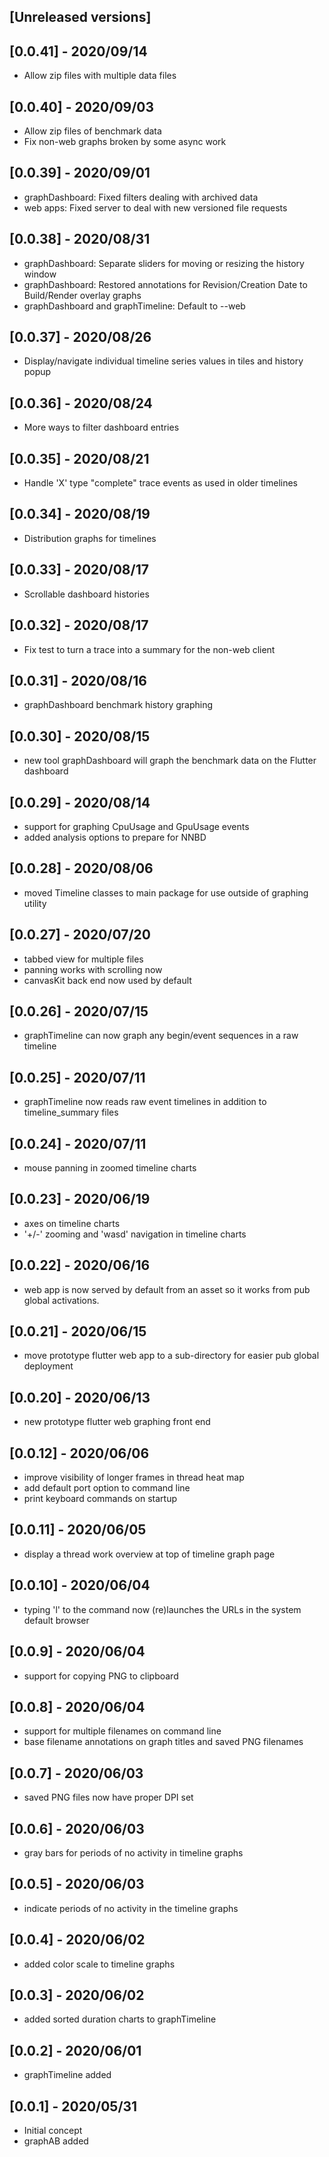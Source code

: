 ## [Unreleased versions]

## [0.0.41] - 2020/09/14

* Allow zip files with multiple data files

## [0.0.40] - 2020/09/03

* Allow zip files of benchmark data
* Fix non-web graphs broken by some async work

## [0.0.39] - 2020/09/01

* graphDashboard: Fixed filters dealing with archived data
* web apps: Fixed server to deal with new versioned file requests

## [0.0.38] - 2020/08/31

* graphDashboard: Separate sliders for moving or resizing the history window
* graphDashboard: Restored annotations for Revision/Creation Date to Build/Render overlay graphs
* graphDashboard and graphTimeline: Default to --web

## [0.0.37] - 2020/08/26

* Display/navigate individual timeline series values in tiles and history popup

## [0.0.36] - 2020/08/24

* More ways to filter dashboard entries

## [0.0.35] - 2020/08/21

* Handle 'X' type "complete" trace events as used in older timelines

## [0.0.34] - 2020/08/19

* Distribution graphs for timelines

## [0.0.33] - 2020/08/17

* Scrollable dashboard histories

## [0.0.32] - 2020/08/17

* Fix test to turn a trace into a summary for the non-web client

## [0.0.31] - 2020/08/16

* graphDashboard benchmark history graphing

## [0.0.30] - 2020/08/15

* new tool graphDashboard will graph the benchmark data on the Flutter dashboard

## [0.0.29] - 2020/08/14

* support for graphing CpuUsage and GpuUsage events
* added analysis options to prepare for NNBD

## [0.0.28] - 2020/08/06

* moved Timeline classes to main package for use outside of graphing utility

## [0.0.27] - 2020/07/20

* tabbed view for multiple files
* panning works with scrolling now
* canvasKit back end now used by default

## [0.0.26] - 2020/07/15

* graphTimeline can now graph any begin/event sequences in a raw timeline

## [0.0.25] - 2020/07/11

* graphTimeline now reads raw event timelines in addition to timeline_summary files

## [0.0.24] - 2020/07/11

* mouse panning in zoomed timeline charts

## [0.0.23] - 2020/06/19

* axes on timeline charts
* '+/-' zooming and 'wasd' navigation in timeline charts

## [0.0.22] - 2020/06/16

* web app is now served by default from an asset so it works from pub global activations.

## [0.0.21] - 2020/06/15

* move prototype flutter web app to a sub-directory for easier pub global deployment

## [0.0.20] - 2020/06/13

* new prototype flutter web graphing front end

## [0.0.12] - 2020/06/06

* improve visibility of longer frames in thread heat map
* add default port option to command line
* print keyboard commands on startup

## [0.0.11] - 2020/06/05

* display a thread work overview at top of timeline graph page

## [0.0.10] - 2020/06/04

* typing 'l' to the command now (re)launches the URLs in the system default browser

## [0.0.9] - 2020/06/04

* support for copying PNG to clipboard

## [0.0.8] - 2020/06/04

* support for multiple filenames on command line
* base filename annotations on graph titles and saved PNG filenames

## [0.0.7] - 2020/06/03

* saved PNG files now have proper DPI set

## [0.0.6] - 2020/06/03

* gray bars for periods of no activity in timeline graphs

## [0.0.5] - 2020/06/03

* indicate periods of no activity in the timeline graphs

## [0.0.4] - 2020/06/02

* added color scale to timeline graphs

## [0.0.3] - 2020/06/02

* added sorted duration charts to graphTimeline

## [0.0.2] - 2020/06/01

* graphTimeline added

## [0.0.1] - 2020/05/31

* Initial concept
* graphAB added
